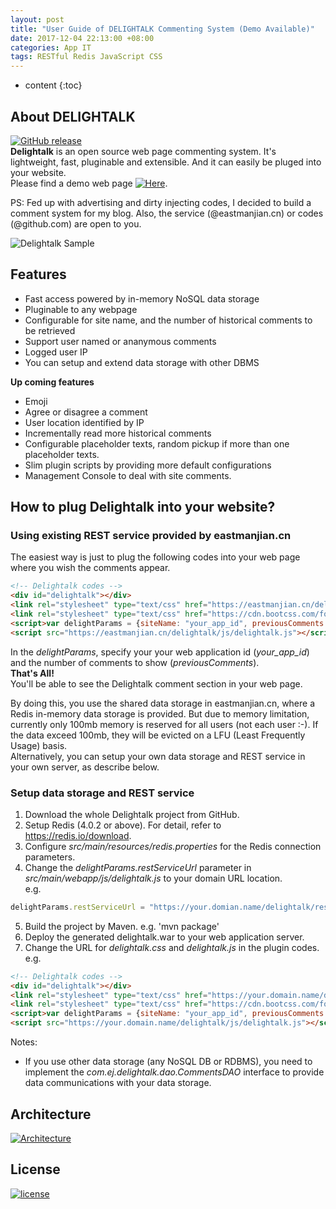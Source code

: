 ```yaml
---
layout: post
title: "User Guide of DELIGHTALK Commenting System (Demo Available)"
date: 2017-12-04 22:13:00 +08:00
categories: App IT
tags: RESTful Redis JavaScript CSS
---
```


* content
{:toc}


About DELIGHTALK
----------------
[![GitHub release](https://img.shields.io/badge/Release-1.0-blue.svg)](https://github.com/EastmanJian/delightalk/)  
**Delightalk** is an open source web page commenting system. It's lightweight, fast, pluginable and extensible. And it can easily be pluged into your website.  
Please find a demo web page [![Here](https://img.shields.io/badge/-here-green.svg)](https://eastmanjian.cn/delightalk/pageJsTest.html).  

PS: Fed up with advertising and dirty injecting codes, I decided to build a comment system for my blog. Also, the service (@eastmanjian.cn) or codes (@github.com) are open to you.  


![Delightalk Sample](https://ejres-1253687085.picgz.myqcloud.com/img/delightalk/Delightalk_sample1.jpg)






Features
--------
- Fast access powered by in-memory NoSQL data storage
- Pluginable to any webpage
- Configurable for site name, and the number of historical comments to be retrieved
- Support user named or ananymous comments
- Logged user IP
- You can setup and extend data storage with other DBMS  

**Up coming features**
- Emoji
- Agree or disagree a comment
- User location identified by IP
- Incrementally read more historical comments
- Configurable placeholder texts, random pickup if more than one placeholder texts.
- Slim plugin scripts by providing more default configurations
- Management Console to deal with site comments.

How to plug Delightalk into your website?
-----------------------------------------
### Using existing REST service provided by eastmanjian.cn
The easiest way is just to plug the following codes into your web page where you wish the comments appear.
```html
<!-- Delightalk codes --> 
<div id="delightalk"></div>
<link rel="stylesheet" type="text/css" href="https://eastmanjian.cn/delightalk/css/delightalk.css">
<link rel="stylesheet" type="text/css" href="https://cdn.bootcss.com/font-awesome/4.7.0/css/font-awesome.min.css">
<script>var delightParams = {siteName: "your_app_id", previousComments: 10};</script>
<script src="https://eastmanjian.cn/delightalk/js/delightalk.js"></script>
```
In the *delightParams*, specify your your web application id (*your_app_id*) and the number of comments to show (*previousComments*).  
**That's All!**  
You'll be able to see the Delightalk comment section in your web page.  
  
By doing this, you use the shared data storage in eastmanjian.cn, where a Redis in-memory data storage is provided. But due to memory limitation, currently only 100mb memory is reserved for all users (not each user :-). If the data exceed 100mb, they will be evicted on a LFU (Least Frequently Usage) basis.  
Alternatively, you can setup your own data storage and REST service in your own server, as describe below.  

### Setup data storage and REST service
1. Download the whole Delightalk project from GitHub.
2. Setup Redis (4.0.2 or above). For detail, refer to https://redis.io/download.
3. Configure *src/main/resources/redis.properties* for the Redis connection parameters.
4. Change the *delightParams.restServiceUrl* parameter in *src/main/webapp/js/delightalk.js* to your domain URL location.  
e.g.  
```js
delightParams.restServiceUrl = "https://your.domian.name/delightalk/rest/"; 
```
5. Build the project by Maven. e.g. 'mvn package'
6. Deploy the generated delightalk.war to your web application server.
7. Change the URL for *delightalk.css* and *delightalk.js* in the plugin codes.  
e.g.  

```html
<!-- Delightalk codes --> 
<div id="delightalk"></div>
<link rel="stylesheet" type="text/css" href="https://your.domain.name/delightalk/css/delightalk.css">
<link rel="stylesheet" type="text/css" href="https://cdn.bootcss.com/font-awesome/4.7.0/css/font-awesome.min.css">
<script>var delightParams = {siteName: "your_app_id", previousComments: 10};</script>
<script src="https://your.domain.name/delightalk/js/delightalk.js"></script>
```

Notes:   
- If you use other data storage (any NoSQL DB or RDBMS), you need to implement the *com.ej.delightalk.dao.CommentsDAO* interface to provide data communications with your data storage.


Architecture
------------
[![Architecture](https://img.shields.io/badge/Architecture-RESTful-brightgreen.svg)](https://github.com/EastmanJian/delightalk/blob/master/ARCHITECTURE.MD)

License
-------
[![license](https://img.shields.io/github/license/mashape/apistatus.svg)](https://github.com/EastmanJian/delightalk/blob/master/LICENSE)
